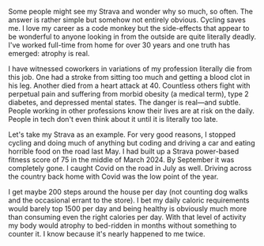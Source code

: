 Some people might see my Strava and wonder why so much, so often. The answer is rather simple but somehow not entirely obvious. Cycling saves me. I love my career as a code monkey but the side-effects that appear to be wonderful to anyone looking in from the outside are quite literally deadly. I've worked full-time from home for over 30 years and one truth has emerged: atrophy is real.

I have witnessed coworkers in variations of my profession literally die from this job. One had a stroke from sitting too much and getting a blood clot in his leg. Another died from a heart attack at 40. Countless others fight with perpetual pain and suffering from morbid obesity (a medical term), type 2 diabetes, and depressed mental states. The danger is real—and subtle. People working in other professions know their lives are at risk on the daily. People in tech don't even think about it until it is literally too late.

Let's take my Strava as an example. For very good reasons, I stopped cycling and doing much of anything but coding and driving a car and eating horrible food on the road last May. I had built up a Strava power-based fitness score of 75 in the middle of March 2024. By September it was completely gone. I caught Covid on the road in July as well. Driving across the country back home with Covid was the low point of the year. 

I get maybe 200 steps around the house per day (not counting dog walks and the occasional errant to the store). I bet my daily caloric requirements would barely top 1500 per day and being healthy is obviously much more than consuming even the right calories per day. With that level of activity my body would atrophy to bed-ridden in months without something to counter it. I know because it's nearly happened to me twice.



